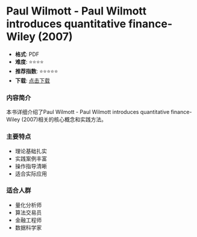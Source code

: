 # Paul Wilmott - Paul Wilmott introduces quantitative finance-Wiley (2007)

- **格式**: PDF
- **难度**: ⭐⭐⭐⭐
- **推荐指数**: ⭐⭐⭐⭐⭐
- **下载**: [点击下载](https://github.com/LLMQuant/asset/blob/main/Quantitative%20risk%20management%20_%20concepts%2C%20techniques%20and%20tools-Princeton%20University%20Press%20(2015).pdf)

### 内容简介

本书详细介绍了Paul Wilmott - Paul Wilmott introduces quantitative finance-Wiley (2007)相关的核心概念和实践方法。

### 主要特点

- 理论基础扎实
- 实践案例丰富
- 操作指导清晰
- 适合实际应用

### 适合人群

- 量化分析师
- 算法交易员
- 金融工程师
- 数据科学家
